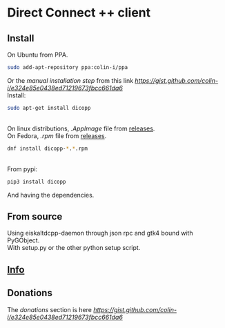 # Direct Connect ++ client

## Install
On Ubuntu from PPA.
```sh
sudo add-apt-repository ppa:colin-i/ppa
```
Or the *manual installation step* from this link *https://gist.github.com/colin-i/e324e85e0438ed71219673fbcc661da6* \
Install:
```sh
sudo apt-get install dicopp
```
\
On linux distributions, <i>.AppImage</i> file from [releases](https://github.com/colin-i/dico/releases).
\
On Fedora, <i>.rpm</i> file from [releases](https://github.com/colin-i/dico/releases).
```sh
dnf install dicopp-*.*.rpm
```
\
From pypi:
```sh
pip3 install dicopp
```
And having the dependencies.

## From source
Using eiskaltdcpp-daemon through json rpc and gtk4 bound with PyGObject.\
With setup.py or the other python setup script.

## [Info](https://github.com/colin-i/dico/blob/master/info.md)

## Donations
The *donations* section is here
*https://gist.github.com/colin-i/e324e85e0438ed71219673fbcc661da6*
